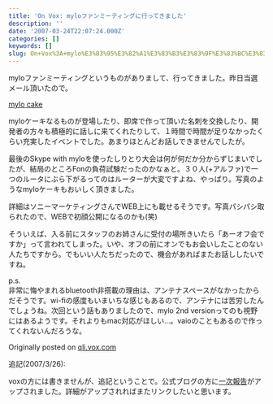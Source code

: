 ```yaml
---
title: 'On Vox: myloファンミーティングに行ってきました'
description: ''
date: '2007-03-24T22:07:24.000Z'
categories: []
keywords: []
slug: On+Vox%3A+mylo%E3%83%95%E3%82%A1%E3%83%B3%E3%83%9F%E3%83%BC%E3%83%86%E3%82%A3%E3%83%B3%E3%82%B0%E3%81%AB%E8%A1%8C%E3%81%A3%E3%81%A6%E3%81%8D%E3%81%...
---
```

myloファンミーティングというものがありまして、行ってきました。昨日当選メール頂いたので。

[mylo cake](http://qli.vox.com/library/photo/6a00c225200a1d549d00d4142846966a47.html "mylo cake")

myloケーキなるものが登場したり、即席で作って頂いた名刺を交換したり、開発者の方々も積極的に話しに来てくれたりして、１時間で時間が足りなかったくらい充実したイベントでした。あまりほとんどお話しできませんでしたが。  
  
最後のSkype with myloを使ったしりとり大会は何が何だか分からずじまいでしたが、結局のところFonの負荷試験だったのかなぁと。３０人(+アルファ)で一つのルータにぶら下がるってのはルーターが大変ですよね、やっぱり。写真のようなmyloケーキもおいしく頂きました。  
  
詳細はソニーマーケティングさんでWEB上にも載せるそうです。写真パシパシ取られたので、WEBで初顔公開になるのかも(笑)  
  
そういえば、入る前にスタッフのお姉さんに受付の場所きいたら「あーオフ会ですか」って言われてしまった。いや、オフの前にオンでもお会いしたことのない人たちですから。でもいい人たちだったので、機会があればまたお話ししたいですね。  
  
p.s.  
非常に悔やまれるbluetooth非搭載の理由は、アンテナスペースがなかったからだそうです。wi-fiの感度もいまいちな感じもあるので、アンテナには苦労したんでしょうね。次回という話もありましたので、mylo 2nd versionってのも視野にはあるようです。それよりもmac対応がほしい…。vaioのこともあるので作ってくれないんだろうな。

Originally posted on [qli.vox.com](http://qli.vox.com/library/post/mylo%E3%83%95%E3%82%A1%E3%83%B3%E3%83%9F%E3%83%BC%E3%83%86%E3%82%A3%E3%83%B3%E3%82%B0%E3%81%AB%E8%A1%8C%E3%81%A3%E3%81%A6%E3%81%8D%E3%81%BE%E3%81%97%E3%81%9F.html)

追記(2007/3/26):

voxの方には書きませんが、追記ということで。公式ブログの方に[一次報告](http://7th.jp.sonystyle.com/7/2007/03/mylo_87c1.html)がアップされました。詳細がアップされればまたリンクしたいと思います。